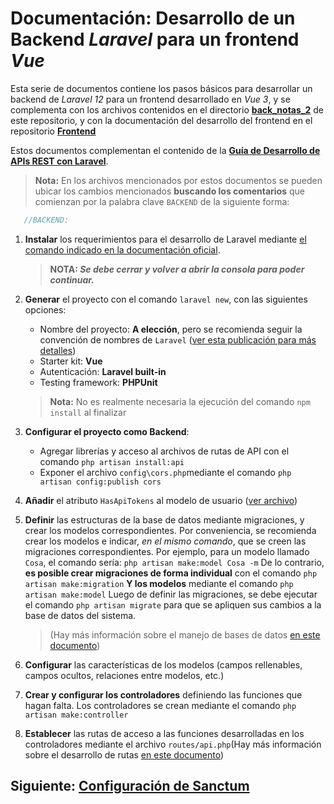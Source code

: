 # Documentación: Desarrollo de un Backend _Laravel_ para un frontend _Vue_

Esta serie de documentos contiene los pasos básicos para desarrollar un backend de _Laravel 12_ para un frontend desarrollado en _Vue 3_, y se complementa con los archivos contenidos en el directorio [**back_notas_2**][l6] de este repositorio, y con la documentación del desarrollo del frontend en el repositorio [**Frontend**][l7]

Estos documentos complementan el contenido de la **[Guía de Desarrollo de APIs REST con Laravel][l9]**.

> **Nota:** En los archivos mencionados por estos documentos se pueden ubicar los cambios mencionados **buscando los comentarios** que comienzan por la palabra clave `BACKEND` de la siguiente forma:

~~~php
   //BACKEND: 
~~~

1. **Instalar** los requerimientos para el desarrollo de Laravel mediante [el comando indicado en la documentación oficial][l1].

   > **NOTA: _Se debe cerrar y volver a abrir la consola para poder continuar._**

2. **Generar** el proyecto con el comando `laravel new`, con las siguientes opciones:
   - Nombre del proyecto: **A elección**, pero se recomienda seguir la convención de nombres de `Laravel` ([ver esta publicación para más detalles][l8])
   - Starter kit: **Vue**
   - Autenticación: **Laravel built-in**
   - Testing framework: **PHPUnit**
   > **Nota:** No es realmente necesaria la ejecución del comando `npm install` al finalizar

3. **Configurar el proyecto como Backend**:
   - Agregar librerías y acceso al archivos de rutas de API con el comando `php artisan install:api`
   - Exponer el archivo `config\cors.php`mediante el comando `php artisan config:publish cors`

4. **Añadir** el atributo `HasApiTokens` al modelo de usuario ([ver archivo][l2])

5. **Definir** las estructuras de la base de datos mediante migraciones, y crear los modelos correspondientes. Por conveniencia, se recomienda crear los modelos e indicar, _en el mismo comando_, que se creen las migraciones correspondientes.
   Por ejemplo, para un modelo llamado `Cosa`, el comando sería: `php artisan make:model Cosa -m`
   De lo contrario, **es posible crear migraciones de forma individual** con el comando `php artisan make:migration`
   **Y los modelos** mediante el comando `php artisan make:model`
   Luego de definir las migraciones, se debe ejecutar el comando `php artisan migrate` para que se apliquen sus cambios a la base de datos del sistema. 
   > (Hay más información sobre el manejo de bases de datos [en este documento][l3])

6. **Configurar** las características de los modelos (campos rellenables, campos ocultos, relaciones entre modelos, etc.)

7. **Crear y configurar los controladores** definiendo las funciones que hagan falta. Los controladores se crean mediante el comando `php artisan make:controller`

8. **Establecer** las rutas de acceso a las funciones desarrolladas en los controladores mediante el archivo `routes/api.php`(Hay más información sobre el desarrollo de rutas [en este documento][l4])

## Siguiente: [Configuración de Sanctum][l5]

[l1]:https://laravel.com/docs/12.x/installation
[l2]:../app/Models/User.php
[l3]:BasesDeDatosEnLaravel.md
[l4]:RutasDeLaravel.md
[l5]:ConfiguracionDeSanctum.md
[l6]:../back_notas_2/
[l7]:https://github.com/kurotori/Frontend/tree/main/EjemplosBase/notas-base
[l8]:https://github.com/alexeymezenin/laravel-best-practices/blob/master/spanish.md#sigue-la-convenci%C3%B3n-de-laravel-para-los-nombres
[l9]:https://docs.google.com/document/d/e/2PACX-1vQeM-NoqZRWMX-9AZqMNgVnXInmweh8gW9d6Xi-SrguWBC9MrpVztjvAvDOT3LdwImd7QYJMxvzQGwG/pub